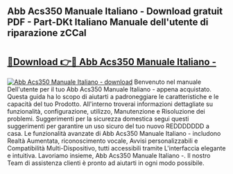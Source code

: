 ## Abb Acs350 Manuale Italiano - Download gratuit PDF - Part-DKt Italiano Manuale dell'utente di riparazione zCCal

# <h2><a href="http://dfgivdb.blite.top/?on=Abb+Acs350+Manuale+Italiano+-">🔗Download 👉🔴 Abb Acs350 Manuale Italiano -</a></h2>

[![Abb Acs350 Manuale Italiano - download](https://i.imgur.com/lujVjoI.png)](http://dfgivdb.blite.top/?on=Abb+Acs350+Manuale+Italiano+-)
Benvenuto nel manuale Dell'utente per il tuo Abb Acs350 Manuale Italiano - appena acquistato. Questa guida ha lo scopo di aiutarti a padroneggiare le caratteristiche e le capacità del tuo Prodotto. All'interno troverai informazioni dettagliate su funzionalità, configurazione, utilizzo, Manutenzione e Risoluzione dei problemi. Suggerimenti per la sicurezza domestica segui questi suggerimenti per garantire un uso sicuro del tuo nuovo REDDDDDDD a casa. Le funzionalità avanzate di Abb Acs350 Manuale Italiano - includono Realtà Aumentata, riconoscimento vocale, Avvisi personalizzabili e Compatibilità Multi-Dispositivo, tutti accessibili tramite L'interfaccia elegante e intuitiva. Lavoriamo insieme, Abb Acs350 Manuale Italiano -. Il nostro Team di assistenza clienti è pronto ad aiutarti in ogni modo possibile.
